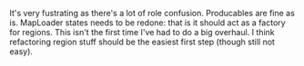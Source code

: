 It's very fustrating as there's a lot of role confusion.
Producables are fine as is.
MapLoader states needs to be redone: that is it should act as a factory for
regions.
This isn't the first time I've had to do a big overhaul.
I think refactoring region stuff should be the easiest first step (though still
not easy).

